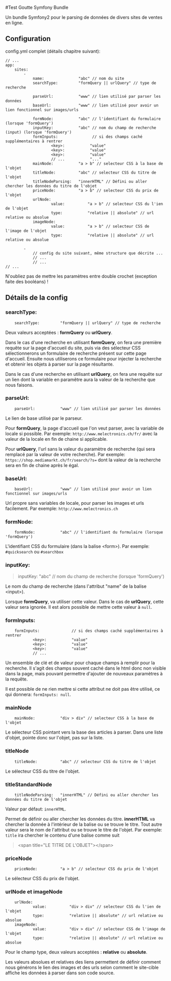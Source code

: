 #Test Goutte Symfony Bundle

Un bundle Symfony2 pour le parsing de données de divers sites de ventes en ligne.

## Configuration

config.yml complet (détails chapitre suivant):
```
// ...
app:
    sites:
        -
            name:               "abc" // nom du site
            searchType:         "formQuery || urlQuery" // type de recherche

            parseUrl:           "www" // lien utilisé par parser les données
            baseUrl:            "www" // lien utilisé pour avoir un lien fonctionnel sur images/urls

            formNode:           "abc" // l'identifiant du formulaire (lorsque 'formQuery')
            inputKey:           "abc" // nom du champ de recherche (input) (lorsque 'formQuery')
            formInputs:               // si des champs caché supplémentaires à rentrer
                    <key>:           "value"
                    <key>:           "value"
                    <key>:           "value"
                    // ...           "..."
            mainNode:           "a > b" // selecteur CSS à la base de l'objet
            titleNode:          "abc" // selecteur CSS du titre de l'objet
            titleNodeParsing:   "innerHTML" // Défini ou aller chercher les données du titre de l'objet
            priceNode:          "a > b" // selecteur CSS du prix de l'objet
            urlNode:
                    value:          "a > b" // selecteur CSS du l'ien de l'objet
                    type:           "relative || absolute" // url relative ou absolue
            imageNode:
                    value:          "a > b" // selecteur CSS de l'image de l'objet
                    type:           "relative || absolute" // url relative ou absolue

        -
            // config du site suivant, même structure que décrite ...
            // ...
            // ...
// ...
```

N'oubliez pas de mettre les paramètres entre double crochet (exception faite des booléans) !


## Détails de la config

### searchType:
```
    searchType:         "formQuery || urlQuery" // type de recherche
```

Deux valeurs acceptées : **formQuery** ou  **urlQuery**.

Dans le cas d'une recherche en utilisant **formQuery**, on fera une première requête sur la page d'accueil du site,
puis via des sélecteur CSS sélectionnerons un formulaire de recherche présent sur cette page d'accueil.
Ensuite nous utiliserons ce formulaire pour injecter la recherche et obtenir les objets à parser sur la page résultante.

Dans le cas d'une recherche en utilisant **urlQuery**, on fera une requête sur un lien dont la variable en paramêtre
aura la valeur de la recherche que nous faisons.

### parseUrl:
```
    parseUrl:           "www" // lien utilisé par parser les données
```

Le lien de base utilisé par le parseur.

Pour **formQuery**, la page d'accueil que l'on veut parser, avec la variable de locale si possible.
Par exemple: `http://www.melectronics.ch/fr/` avec la valeur de la locale en fin de chaine si applicable.

Pour **urlQuery**, l'url sans la valeur du paramètre de recherche (qui sera remplacé par la valeur de votre recherche).
Par exemple: `https://shop.mediamarkt.ch/fr/search/?s=` dont la valeur de la recherche sera en fin de chaine après le égal.

### baseUrl:
```
    baseUrl:            "www" // lien utilisé pour avoir un lien fonctionnel sur images/urls
```

Url propre sans variables de locale, pour parser les images et urls facilement. Par exemple: `http://www.melectronics.ch`

### formNode:
```
    formNode:           "abc" // l'identifiant du formulaire (lorsque 'formQuery')
```

L'identifiant CSS du formulaire (dans la balise \<form\>).
Par exemple: `#quicksearch` ou `#searchbox`

### inputKey:
>inputKey: "abc" // nom du champ de recherche (lorsque 'formQuery')

Le nom du champ de recherche (dans l'attribut "name" de la balise \<input\>).

Lorsque **formQuery**, va utiliser cette valeur. Dans le cas de **urlQuery**, cette valeur sera ignorée.
Il est alors possible de mettre cette valeur à `null`.

### formInputs:
```
    formInputs:              // si des champs caché supplémentaires à rentrer
            <key>:           "value"
            <key>:           "value"
            <key>:           "value"
            // ...
```

Un ensemble de clé et de valeur pour chaque champs à remplir pour la recherche. Il s'agit des champs souvent caché dans le html
donc non visible dans la page, mais pouvant permettre d'ajouter de nouveaux paramètres à la requête.

Il est possible de ne rien mettre si cette attribut ne doit pas être utilisé, ce qui donnera: `formInputs: null`.

### mainNode
```
    mainNode:           "div > div" // selecteur CSS à la base de l'objet
```
Le sélecteur CSS pointant vers la base des articles à parser. Dans une liste d'objet, pointe donc sur l'objet, pas sur la liste.

### titleNode
```
    titleNode:          "abc" // selecteur CSS du titre de l'objet
```

Le sélecteur CSS du titre de l'objet.

### titleStandardNode
```
    titleNodeParsing:   "innerHTML" // Défini ou aller chercher les données du titre de l'objet
```

Valeur par défaut: `innerHTML`.

Permet de définir ou aller chercher les données du titre. **innerHTML** va chercher la donnée à l'intérieur de la balise
ou se trouve le titre. Tout autre valeur sera le nom de l'attribut ou se trouve le titre de l'objet.
Par exemple: `title` ira chercher le contenu d'une balise comme suit
> \<span title="LE TITRE DE L'OBJET"\>\</span\>

### priceNode
```
    priceNode:          "a > b" // selecteur CSS du prix de l'objet
```

Le sélecteur CSS du prix de l'objet.

### urlNode et imageNode
```
    urlNode:
            value:          "div > div" // selecteur CSS du l'ien de l'objet
            type:           "relative || absolute" // url relative ou absolue
    imageNode:
            value:          "div > div" // selecteur CSS de l'image de l'objet
            type:           "relative || absolute" // url relative ou absolue
```

Pour le champ type, deux valeurs acceptées : **relative** ou  **absolute**.

Les valeurs absolues et relatives des liens permettent de définir comment nous générons le lien des images et des urls
selon comment le site-cible affiche les données à parser dans son code source.